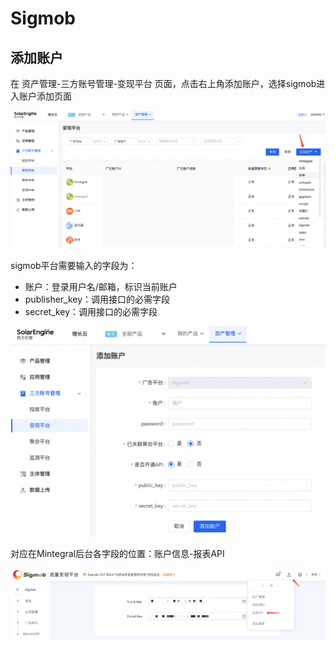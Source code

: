 # Sigmob

## 添加账户

在 资产管理-三方账号管理-变现平台 页面，点击右上角添加账户，选择sigmob进入账户添加页面

![](<../../../.gitbook/assets/image (131).png>)

sigmob平台需要输入的字段为：

* 账户：登录用户名/邮箱，标识当前账户
* publisher\_key：调用接口的必需字段
* secret\_key：调用接口的必需字段

![](<../../../.gitbook/assets/image (165) (1).png>)

对应在Mintegral后台各字段的位置：账户信息-报表API

![](<../../../.gitbook/assets/image (122).png>)
